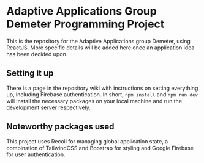 # Adaptive Applications Group Demeter Programming Project
This is the repository for the Adaptive Applications group Demeter, using ReactJS. More specific details will be added here once an application idea has been decided upon.

## Setting it up
There is a page in the repository wiki with instructions on setting everything up, including Firebase authentication. In short, `npm install` and `npm run dev` will install the necessary packages on your local machine and run the development server respectively.

## Noteworthy packages used
This project uses Recoil for managing global application state, a combination of TailwindCSS and Boostrap for styling and Google Firebase for user authentication.

